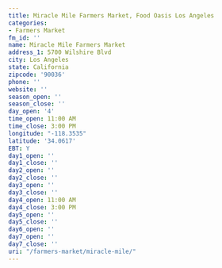 ```yaml
---
title: Miracle Mile Farmers Market, Food Oasis Los Angeles
categories:
- Farmers Market
fm_id: ''
name: Miracle Mile Farmers Market
address_1: 5700 Wilshire Blvd
city: Los Angeles
state: California
zipcode: '90036'
phone: ''
website: ''
season_open: ''
season_close: ''
day_open: '4'
time_open: 11:00 AM
time_close: 3:00 PM
longitude: "-118.3535"
latitude: '34.0617'
EBT: Y
day1_open: ''
day1_close: ''
day2_open: ''
day2_close: ''
day3_open: ''
day3_close: ''
day4_open: 11:00 AM
day4_close: 3:00 PM
day5_open: ''
day5_close: ''
day6_open: ''
day7_open: ''
day7_close: ''
uri: "/farmers-market/miracle-mile/"
---
```


